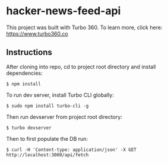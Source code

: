 # hacker-news-feed-api

This project was built with Turbo 360. To learn more, click here: https://www.turbo360.co

## Instructions
After cloning into repo, cd to project root directory and install dependencies:

```
$ npm install
```

To run dev server, install Turbo CLI globally:

```
$ sudo npm install turbo-cli -g
```

Then run devserver from project root directory:

```
$ turbo devserver
```
Then to first populate the DB run:

```
$ curl -H 'Content-type: application/json' -X GET  http://localhost:3000/api/fetch
```
